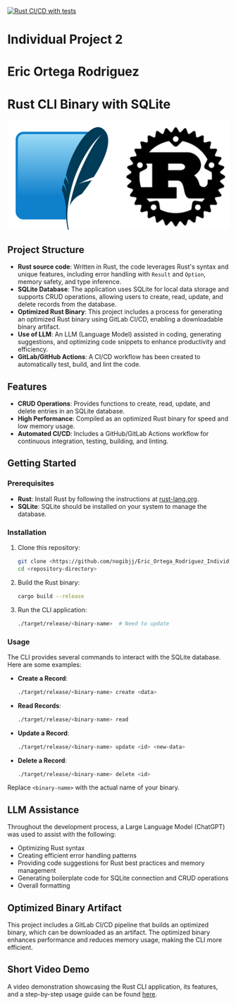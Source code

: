 [![Rust CI/CD with tests](https://github.com/nogibjj/Eric_Ortega_Rodriguez_Individual_Project_2/actions/workflows/cicd.yml/badge.svg)](https://github.com/nogibjj/Eric_Ortega_Rodriguez_Individual_Project_2/actions/workflows/cicd.yml)
# Individual Project 2
# Eric Ortega Rodriguez 
# Rust CLI Binary with SQLite
![alt text](image-5.png)

## Project Structure

- **Rust source code**: Written in Rust, the code leverages Rust's syntax and unique features, including error handling with `Result` and `Option`, memory safety, and type inference.
- **SQLite Database**: The application uses SQLite for local data storage and supports CRUD operations, allowing users to create, read, update, and delete records from the database.
- **Optimized Rust Binary**: This project includes a process for generating an optimized Rust binary using GitLab CI/CD, enabling a downloadable binary artifact.
- **Use of LLM**: An LLM (Language Model) assisted in coding, generating suggestions, and optimizing code snippets to enhance productivity and efficiency. 
- **GitLab/GitHub Actions**: A CI/CD workflow has been created to automatically test, build, and lint the code.

## Features

- **CRUD Operations**: Provides functions to create, read, update, and delete entries in an SQLite database.
- **High Performance**: Compiled as an optimized Rust binary for speed and low memory usage.
- **Automated CI/CD**: Includes a GitHub/GitLab Actions workflow for continuous integration, testing, building, and linting.

## Getting Started

### Prerequisites

- **Rust**: Install Rust by following the instructions at [rust-lang.org](https://www.rust-lang.org/).
- **SQLite**: SQLite should be installed on your system to manage the database.

### Installation

1. Clone this repository:

    ```bash
    git clone <https://github.com/nogibjj/Eric_Ortega_Rodriguez_Individual_Project_2>
    cd <repository-directory>
    ```

2. Build the Rust binary:

    ```bash
    cargo build --release
    ```

3. Run the CLI application:

    ```bash
    ./target/release/<binary-name>  # Need to update 
    ```

### Usage

The CLI provides several commands to interact with the SQLite database. Here are some examples:

- **Create a Record**:

    ```bash
    ./target/release/<binary-name> create <data>
    ```

- **Read Records**:

    ```bash
    ./target/release/<binary-name> read
    ```

- **Update a Record**:

    ```bash
    ./target/release/<binary-name> update <id> <new-data>
    ```

- **Delete a Record**:

    ```bash
    ./target/release/<binary-name> delete <id>
    ```

Replace `<binary-name>` with the actual name of your binary.

## LLM Assistance

Throughout the development process, a Large Language Model (ChatGPT) was used to assist with the following:

- Optimizing Rust syntax
- Creating efficient error handling patterns
- Providing code suggestions for Rust best practices and memory management
- Generating boilerplate code for SQLite connection and CRUD operations
- Overall formatting

## Optimized Binary Artifact

This project includes a GitLab CI/CD pipeline that builds an optimized binary, which can be downloaded as an artifact. The optimized binary enhances performance and reduces memory usage, making the CLI more efficient.


## Short Video Demo

A video demonstration showcasing the Rust CLI application, its features, and a step-by-step usage guide can be found [here](). 